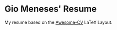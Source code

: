 # Gio Meneses' Resume 

My resume based on the [Awesome-CV](https://github.com/posquit0/Awesome-CV) LaTeX Layout.


